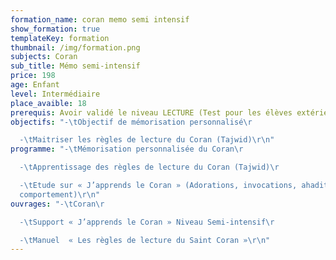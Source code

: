 ```yaml
---
formation_name: coran memo semi intensif
show_formation: true
templateKey: formation
thumbnail: /img/formation.png
subjects: Coran
sub_title: Mémo semi-intensif
price: 198
age: Enfant
level: Intermédiaire
place_avaible: 18
prerequis: Avoir validé le niveau LECTURE (Test pour les élèves extérieur)
objectifs: "-\tObjectif de mémorisation personnalisé\r

  -\tMaitriser les règles de lecture du Coran (Tajwid)\r\n"
programme: "-\tMémorisation personnalisée du Coran\r

  -\tApprentissage des règles de lecture du Coran (Tajwid)\r

  -\tEtude sur « J’apprends le Coran » (Adorations, invocations, ahadith,
  comportement)\r\n"
ouvrages: "-\tCoran\r

  -\tSupport « J’apprends le Coran » Niveau Semi-intensif\r

  -\tManuel  « Les règles de lecture du Saint Coran »\r\n"
---
```

